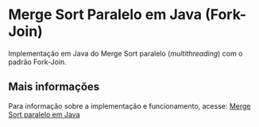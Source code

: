 # Merge Sort Paralelo em Java (Fork-Join)
Implementação em Java do Merge Sort paralelo (_multithreading_) com o padrão Fork-Join.

## Mais informações

Para informação sobre a implementação e funcionamento, acesse: [Merge Sort paralelo em Java](https://www.blogcyberini.com/2018/07/merge-sort-paralelo-java-fork-join.html)
